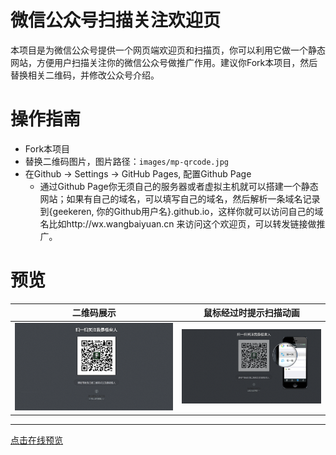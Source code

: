 # 微信公众号扫描关注欢迎页
本项目是为微信公众号提供一个网页端欢迎页和扫描页，你可以利用它做一个静态网站，方便用户扫描关注你的微信公众号做推广作用。建议你Fork本项目，然后替换相关二维码，并修改公众号介绍。
# 操作指南
  - Fork本项目
  - 替换二维码图片，图片路径：`images/mp-qrcode.jpg`
  - 在Github -> Settings -> GitHub Pages, 配置Github Page
    - 通过Github Page你无须自己的服务器或者虚拟主机就可以搭建一个静态网站；如果有自己的域名，可以填写自己的域名，然后解析一条域名记录到{geekeren, 你的Github用户名}.github.io，这样你就可以访问自己的域名比如http://wx.wangbaiyuan.cn 来访问这个欢迎页，可以转发链接做推广。
 
# 预览
二维码展示 | 鼠标经过时提示扫描动画
------------ | -------------
![扫描关注](./img/welcome.png)|![扫描关注](./img/scan.png)
----

[点击在线预览](http://wx.wangbaiyuan.cn)
